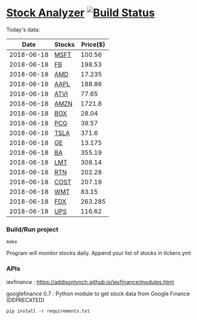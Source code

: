 # [Stock Analyzer](https://ogoyal.github.io/StockAnalyzer/) [![Build Status](https://travis-ci.org/ogoyal/StockAnalyzer.svg?branch=master)](https://travis-ci.org/ogoyal/StockAnalyzer)

Today's data:

| Date| Stocks| Price($) | 
| --- | --- | ---  | 
| 2018-06-18| [MSFT](https://plot.ly/~ogoyal/2)| 100.56 | 
| 2018-06-18| [FB](https://plot.ly/~ogoyal/4)| 198.53 | 
| 2018-06-18| [AMD](https://plot.ly/~ogoyal/6)| 17.235 | 
| 2018-06-18| [AAPL](https://plot.ly/~ogoyal/8)| 188.86 | 
| 2018-06-18| [ATVI](https://plot.ly/~ogoyal/10)| 77.65 | 
| 2018-06-18| [AMZN](https://plot.ly/~ogoyal/12)| 1721.8 | 
| 2018-06-18| [BOX](https://plot.ly/~ogoyal/14)| 28.04 | 
| 2018-06-18| [PCG](https://plot.ly/~ogoyal/16)| 39.57 | 
| 2018-06-18| [TSLA](https://plot.ly/~ogoyal/18)| 371.6 | 
| 2018-06-18| [GE](https://plot.ly/~ogoyal/20)| 13.175 | 
| 2018-06-18| [BA](https://plot.ly/~ogoyal/22)| 355.19 | 
| 2018-06-18| [LMT](https://plot.ly/~ogoyal/24)| 308.14 | 
| 2018-06-18| [RTN](https://plot.ly/~ogoyal/26)| 202.28 | 
| 2018-06-18| [COST](https://plot.ly/~ogoyal/28)| 207.19 | 
| 2018-06-18| [WMT](https://plot.ly/~ogoyal/30)| 83.15 | 
| 2018-06-18| [FDX](https://plot.ly/~ogoyal/32)| 263.285 | 
| 2018-06-18| [UPS](https://plot.ly/~ogoyal/34)| 116.62 | 

### Build/Run project

```
make
```

Program will monitor stocks daily. Append your list of stocks in tickers.yml

### APIs
iexfinance : https://addisonlynch.github.io/iexfinance/modules.html

googlefinance 0.7 : Python module to get stock data from Google Finance (DEPRECATED)

```
pip install -r requirements.txt
```
